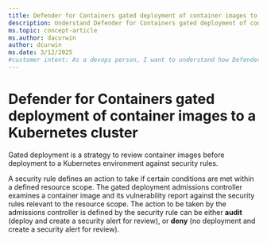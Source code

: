 ```yaml
---
title: Defender for Containers gated deployment of container images to a Kubernetes cluster
description: Understand Defender for Containers gated deployment of container images to a Kubernetes cluster.
ms.topic: concept-article
ms.author: dacurwin
author: dcurwin
ms.date: 3/12/2025
#customer intent: As a devops person, I want to understand how Defender for Containers gated deployment helps secure a Kubernetes cluster.
---
```


# Defender for Containers gated deployment of container images to a Kubernetes cluster

Gated deployment is a strategy to review container images before deployment to a Kubernetes environment against security rules.

A security rule defines an action to take if certain conditions are met within a defined resource scope. The gated deployment admissions controller examines a container image and its vulnerability report against the security rules relevant to the resource scope. The action to be taken by the admissions controller is defined by the security rule can be either **audit** (deploy and create a security alert for review), or **deny** (no deployment and create a security alert for review).
